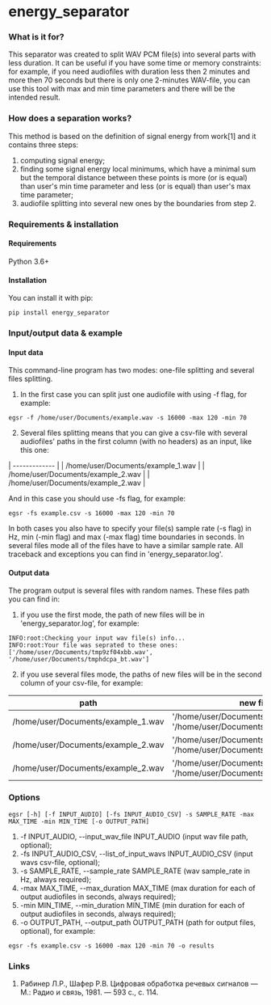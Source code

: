 # energy_separator

### What is it for?

This separator was created to split WAV PCM file(s) into several parts with less duration. It can be useful if you have some time or memory constraints: for example, if you need audiofiles with duration less then 2 minutes and more then 70 seconds but there is only one 2-minutes WAV-file, you can use this tool with max and min time parameters and there will be the intended result.

### How does a separation works?

This method is based on the definition of signal energy from work[1] and it contains three steps:
1. computing signal energy;
2. finding some signal energy local minimums, which have a minimal sum but the temporal distance between these points is more (or is equal) than user's min time parameter and less (or is equal) than user's max time parameter;
3. audiofile splitting into several new ones by the boundaries from step 2.

### Requirements & installation

#### Requirements

Python 3.6+

#### Installation

You can install it with pip:
```
pip install energy_separator
```

### Input/output data & example

#### Input data

This command-line program has two modes: one-file splitting and several files splitting. 

1. In the first case you can split just one audiofile with using -f flag, for example:
```
egsr -f /home/user/Documents/example.wav -s 16000 -max 120 -min 70
```
2. Several files splitting means that you can give a csv-file with several audiofiles' paths in the first column (with no headers) as an input, like this one:

| ------------- |
| /home/user/Documents/example_1.wav |
| /home/user/Documents/example_2.wav |
| /home/user/Documents/example_2.wav |

And in this case you should use -fs flag, for example:
```
egsr -fs example.csv -s 16000 -max 120 -min 70
```
In both cases you also have to specify your file(s) sample rate (-s flag) in Hz, min (-min flag) and max (-max flag) time boundaries in seconds. In several files mode all of the files have to have a similar sample rate. All traceback and exceptions you can find in 'energy_separator.log'.

#### Output data

The program output is several files with random names. These files path you can find in:

1. if you use the first mode, the path of new files will be in 'energy_separator.log', for example:
```
INFO:root:Checking your input wav file(s) info...
INFO:root:Your file was seprated to these ones:['/home/user/Documents/tmp9zf04xbb.wav', '/home/user/Documents/tmphdcpa_bt.wav']
```
2. if you use several files mode, the paths of new files will be in the second column of your csv-file, for example:

| path | new files |
| ------------- | ------------- |
| /home/user/Documents/example_1.wav | '/home/user/Documents/tmp9zf04xbb.wav', '/home/user/Documents/tmphdcpa_bt.wav' |
| /home/user/Documents/example_2.wav | '/home/user/Documents/tmp9zf04xbj.wav', '/home/user/Documents/tmpfdcpa_bt.wav'|
| /home/user/Documents/example_2.wav | '/home/user/Documents/tmp9zf04dbb.wav', '/home/user/Documents/tmpqdcpa_bt.wav'|

### Options
```
egsr [-h] [-f INPUT_AUDIO] [-fs INPUT_AUDIO_CSV] -s SAMPLE_RATE -max MAX_TIME -min MIN_TIME [-o OUTPUT_PATH]
```
1. -f INPUT_AUDIO, --input_wav_file INPUT_AUDIO (input wav file path, optional);
2. -fs INPUT_AUDIO_CSV, --list_of_input_wavs INPUT_AUDIO_CSV (input wavs csv-file, optional);
3. -s SAMPLE_RATE, --sample_rate SAMPLE_RATE (wav sample_rate in Hz, always required);
4. -max MAX_TIME, --max_duration MAX_TIME (max duration for each of output audiofiles in seconds, always required);
5. -min MIN_TIME, --min_duration MIN_TIME (min duration for each of output audiofiles in seconds, always required);
6. -o OUTPUT_PATH, --output_path OUTPUT_PATH (path for output files, optional), for example:
```
egsr -fs example.csv -s 16000 -max 120 -min 70 -o results
```

### Links
1. Рабинер Л.Р., Шафер Р.В. Цифровая обработка речевых сигналов — М.: Радио и связь, 1981. — 593 c., c. 114.
